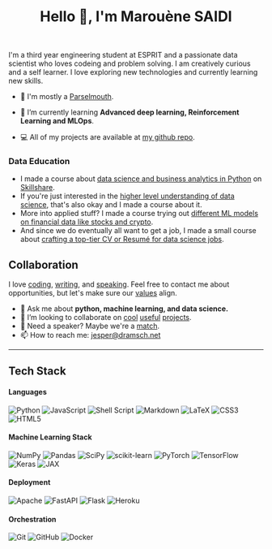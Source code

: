 <h1 align="center">Hello 👋, I'm Marouène SAIDI</h1>
<p align="center">
<a href="https://www.linkedin.com/in/marwen-saidi-23b5461b5/" target="_blank"><img alt="" src="https://img.shields.io/badge/LinkedIn-00457C?logo=linkedin&logoColor=white" style="vertical-align:center" /></a>
    <a href="mailto:marouene.saidi@esprit.tn" target="_blank"><img alt="" src="https://img.shields.io/badge/Email-c12314?logo=gmail&logoColor=red" style="vertical-align:center" /></a>
</p>

I'm a third year engineering student at ESPRIT and a passionate data scientist who loves codeing and problem solving. I am creatively curious and a self learner. I love exploring new technologies and currently learning new skills. <br>


- 🐍 I'm mostly a [Parselmouth](https://xkcd.com/353/).

- 🌱 I’m currently learning **Advanced deep learning, Reinforcement Learning and MLOps**.

- 💻 All of my projects are available at [my github repo](https://github.com/MarwenSAIDI?tab=repositories).



### Data Education

<!-- <img src="https://raw.githubusercontent.com/JesperDramsch/skillshare-data-science/master/img/thumbnail.png" alt="drawing" align="left" width="150"/> -->

- I made a course about [data science and business analytics in Python](https://dramsch.net/course1) on [Skillshare](https://dramsch.net/r/skillshare). 
- If you're just interested in the [higher level understanding of data science](https://dramsch.net/course2), that's also okay and I made a course about it. 
- More into applied stuff? I made a course trying out [different ML models on financial data like stocks and crypto](https://dramsch.net/course3). 
- And since we do eventually all want to get a job, I made a small course about [crafting a top-tier CV or Resumé for data science jobs](https://dramsch.net/course4).

## Collaboration

I love [coding](https://dramsch.net/projects/), [writing](https://dramsch.net/books), and [speaking](https://dramsch.net/speaker). Feel free to contact me about opportunities, but let's make sure our [values](https://dramsch.net/#values) align.

- 💬 Ask me about **python, machine learning, and data science.**
- 👯 I’m looking to collaborate on [cool](https://arxiv.org/abs/2006.13311) [useful](https://github.com/scikit-learn/scikit-learn/pulls?utf8=%E2%9C%93&q=is%3Apr+is%3Aclosed+author%3AJesperDramsch) [projects](https://dramsch.net/projects).
- 🙊 Need a speaker? Maybe we're a [match](https://dramsch.net/talks).
- 📫 How to reach me: [jesper@dramsch.net](jesper@dramsch.net)

---

## Tech Stack

#### Languages
![Python](https://img.shields.io/badge/-Python-000?style=for-the-badge&logo=python&logoColor=ffdd54) 
![JavaScript](https://img.shields.io/badge/-JavaScript-000?style=for-the-badge&logo=javascript)
![Shell Script](https://img.shields.io/badge/-shell_script-000?style=for-the-badge&logo=gnu-bash) 
![Markdown](https://img.shields.io/badge/-markdown-000?style=for-the-badge&logo=markdown) 
![LaTeX](https://img.shields.io/badge/-latex-000?style=for-the-badge&logo=latex) 
![CSS3](https://img.shields.io/badge/-CSS3-000?style=for-the-badge&logo=css3)
![HTML5](https://img.shields.io/badge/-HTML5-000?style=for-the-badge&logo=html5)

#### Machine Learning Stack
![NumPy](https://img.shields.io/badge/-numpy-000?style=for-the-badge&logo=numpy) 
![Pandas](https://img.shields.io/badge/-pandas-000?style=for-the-badge&logo=pandas) 
![SciPy](https://img.shields.io/badge/-SciPy-000?style=for-the-badge&logo=scipy) 
![scikit-learn](https://img.shields.io/badge/-scikit--learn-000?style=for-the-badge&logo=scikit-learn)
![PyTorch](https://img.shields.io/badge/-PyTorch-000?style=for-the-badge&logo=PyTorch) 
![TensorFlow](https://img.shields.io/badge/-TF-000?style=for-the-badge&logo=TensorFlow)
![Keras](https://img.shields.io/badge/-Keras-000?style=for-the-badge&logo=Keras) 
![JAX](https://img.shields.io/badge/-JAX-000?style=for-the-badge&logo=jax) 

#### Deployment
![Apache](https://img.shields.io/badge/-Apache-000?style=for-the-badge&logo=apache) 
![FastAPI](https://img.shields.io/badge/-FastAPI-000?style=for-the-badge&logo=fastapi) 
![Flask](https://img.shields.io/badge/-flask-000?style=for-the-badge&logo=flask)
![Heroku](https://img.shields.io/badge/-Heroku-000?style=for-the-badge&logo=heroku)

#### Orchestration
![Git](https://img.shields.io/badge/-Git-000?style=for-the-badge&logo=git)
![GitHub](https://img.shields.io/badge/-GitHub-000?style=for-the-badge&logo=github)
![Docker](https://img.shields.io/badge/-docker-000?style=for-the-badge&logo=docker)




